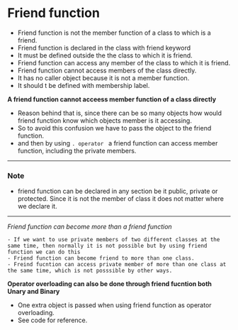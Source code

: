 # Friend function
- Friend function is not the member function of a class to which is a friend.
- Friend function is declared in the class with friend keyword
- It must be defined outside the the class to which it is friend.
- Friend function can access any member of the class to which it is friend.
- Friend function cannot access members of the class directly.
- It has no caller object because it is not a member function. 
- It should t be defined with membership label. 

**A friend function cannot acceess member function of a class directly**
- Reason behind that is, since there can be so many objects how would friend function know which objects member is it accessing.
- So to avoid this confusion we have to pass the object to the friend function.
- and then by using `. operator ` a friend function can access member function, including the private members.

---
### Note
- friend function can be declared in any section be it public, private or protected. Since it is not the member of class it does not matter where we declare it.
---

_Friend function can become more than a friend function_

``` friend
- If we want to use private members of two different classes at the same time, then normally it is not possible but by using friend function we can do this
- Friend function can become friend to more than one class.
- Freind fucntion can access private member of more than one class at the same time, which is not posssible by other ways. 
```

**Operator overloading can also be done through friend fucntion both Unary and Binary**
- One extra object is passed when using friend function as operator overloading.
- See code for reference.
